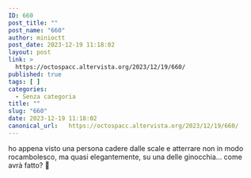 ```yaml
---
ID: 660
post_title: ""
post_name: "660"
author: minioctt
post_date: 2023-12-19 11:18:02
layout: post
link: >
  https://octospacc.altervista.org/2023/12/19/660/
published: true
tags: [ ]
categories:
  - Senza categoria
title: ""
slug: "660"
date: 2023-12-19 11:18:02
canonical_url:   https://octospacc.altervista.org/2023/12/19/660/
---
```

<!-- wp:paragraph -->
<p markdown="1">ho appena visto una persona cadere dalle scale e atterrare non in modo rocambolesco, ma quasi elegantemente, su una delle ginocchia... come avrà fatto? 🫥 </p>
<!-- /wp:paragraph -->